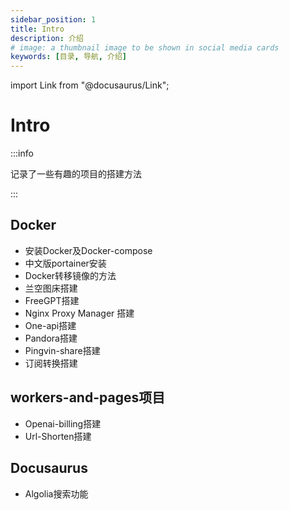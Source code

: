 ```yaml
---
sidebar_position: 1
title: Intro
description: 介绍
# image: a thumbnail image to be shown in social media cards
keywords: [目录, 导航, 介绍]
---
```


import Link from "@docusaurus/Link";

# Intro
:::info

记录了一些有趣的项目的搭建方法

:::
## <Link to= "/docs/category/docker">Docker</Link>

- <Link to= "/docs/Docker/Docker安装">安装Docker及Docker-compose</Link>
- <Link to= "/docs/Docker/中文版portainer安装">中文版portainer安装</Link>
- <Link to= "/docs/Docker/Docker转移镜像的方法">Docker转移镜像的方法</Link>
- <Link to= "/docs/Docker/兰空图床搭建">兰空图床搭建</Link>
- <Link to= "/docs/Docker/FreeGPT搭建">FreeGPT搭建</Link>
- <Link to= "/docs/Docker/Nginx%20Proxy%20Manager%20搭建">Nginx Proxy Manager 搭建</Link>
- <Link to= "/docs/Docker/One-api搭建">One-api搭建</Link>
- <Link to= "/docs/Docker/Pandora搭建">Pandora搭建</Link>
- <Link to= "/docs/Docker/Pingvin-share搭建">Pingvin-share搭建</Link>
- <Link to= "/docs/Docker/订阅转换搭建">订阅转换搭建</Link>

## <Link to= "/docs/category/workers-and-pages项目">workers-and-pages项目</Link>

- <Link to= "/docs/Workers%20and%20Pages项目/Openai-billing">Openai-billing搭建</Link>
- <Link to= "/docs/Workers%20and%20Pages项目/Url-Shorten搭建">Url-Shorten搭建</Link>

## <Link to= "/docs/category/docusaurus">Docusaurus</Link>

- <Link to= "/docs/Docusaurus/Algolia搜索功能">Algolia搜索功能</Link>
